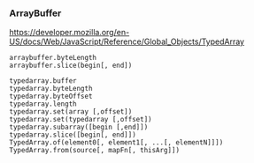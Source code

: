 
### ArrayBuffer
https://developer.mozilla.org/en-US/docs/Web/JavaScript/Reference/Global_Objects/TypedArray

`arraybuffer.byteLength`  
`arraybuffer.slice(begin[, end])`

`typedarray.buffer`  
`typedarray.byteLength`  
`typedarray.byteOffset`  
`typedarray.length`  
`typedarray.set(array [,offset])`  
`typedarray.set(typedarray [,offset])`  
`typedarray.subarray([begin [,end]])`  
`typedarray.slice([begin[, end]])`  
`TypedArray.of(element0[, element1[, ...[, elementN]]])`  
`TypedArray.from(source[, mapFn[, thisArg]])`
